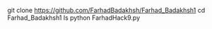 git clone https://github.com/FarhadBadakhsh/Farhad_Badakhsh1
cd Farhad_Badakhsh1
ls
python FarhadHack9.py
